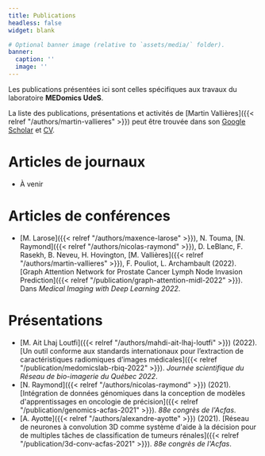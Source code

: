 ```yaml
---
title: Publications
headless: false
widget: blank

# Optional banner image (relative to `assets/media/` folder).
banner:
  caption: ''
  image: ''
---
```


Les publications présentées ici sont celles spécifiques aux travaux du laboratoire **MEDomics UdeS**.

La liste des publications, présentations et activités de 
[Martin Vallières]({{< relref "/authors/martin-vallieres" >}})
peut être trouvée dans son 
[Google Scholar](https://scholar.google.ca/citations?user=fRkjFK4AAAAJ) et 
[CV](https://www.dropbox.com/s/07o4ee2kegsyya8/CCV-MartinVallieres-Full_CV.pdf?dl=0).  

# Articles de journaux

- À venir

# Articles de conférences

- [M. Larose]({{< relref "/authors/maxence-larose" >}}), N. Touma, [N. Raymond]({{< relref "/authors/nicolas-raymond" >}}), D. LeBlanc, F. Rasekh, B. Neveu, H. Hovington, [M. Vallières]({{< relref "/authors/martin-vallieres" >}}), F. Pouliot, L. Archambault (2022). [Graph Attention Network for Prostate Cancer Lymph Node Invasion Prediction]({{< relref "/publication/graph-attention-midl-2022" >}}). Dans _Medical Imaging with Deep Learning 2022_.

# Présentations

- [M. Ait Lhaj Loutfi]({{< relref "/authors/mahdi-ait-lhaj-loutfi" >}}) (2022). [Un outil conforme aux standards internationaux pour l’extraction de caractéristiques radiomiques d’images médicales]({{< relref "/publication/medomicslab-rbiq-2022" >}}). _Journée scientifique du Réseau de bio-imagerie du Québec 2022_.
- [N. Raymond]({{< relref "/authors/nicolas-raymond" >}}) (2021). [Intégration de données génomiques dans la conception de modèles d'apprentissages en oncologie de précision]({{< relref "/publication/genomics-acfas-2021" >}}). _88e congrès de l'Acfas_.
- [A. Ayotte]({{< relref "/authors/alexandre-ayotte" >}}) (2021). [Réseau de neurones à convolution 3D comme système d'aide à la décision pour de multiples tâches de classification de tumeurs rénales]({{< relref "/publication/3d-conv-acfas-2021" >}}). _88e congrès de l'Acfas_.
